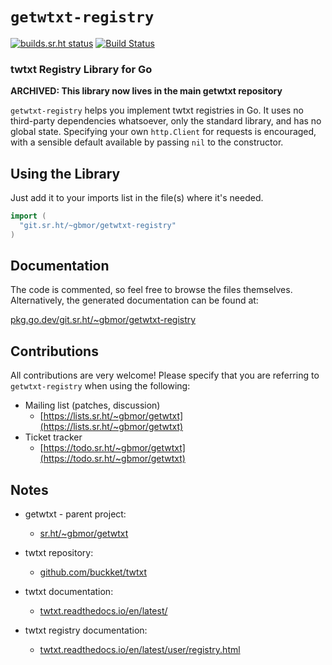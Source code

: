 # `getwtxt-registry` 

[![builds.sr.ht status](https://builds.sr.ht/~gbmor/getwtxt-registry.svg)](https://builds.sr.ht/~gbmor/getwtxt-registry?) [![Build Status](https://travis-ci.com/getwtxt/registry.svg?branch=master)](https://travis-ci.com/getwtxt/registry)

### twtxt Registry Library for Go

**ARCHIVED: This library now lives in the main getwtxt repository**

`getwtxt-registry` helps you implement twtxt registries in Go.
It uses no third-party dependencies whatsoever, only the standard library,
and has no global state.
Specifying your own `http.Client` for requests is encouraged, with a sensible
default available by passing `nil` to the constructor.

## Using the Library

Just add it to your imports list in the file(s) where it's needed.

```go
import (
  "git.sr.ht/~gbmor/getwtxt-registry"
)
```

## Documentation

The code is commented, so feel free to browse the files themselves. 
Alternatively, the generated documentation can be found at:

[pkg.go.dev/git.sr.ht/~gbmor/getwtxt-registry](https://pkg.go.dev/git.sr.ht/~gbmor/getwtxt-registry)

## Contributions

All contributions are very welcome! Please specify that you are referring to `getwtxt-registry`
when using the following:

* Mailing list (patches, discussion)
  * [https://lists.sr.ht/~gbmor/getwtxt](https://lists.sr.ht/~gbmor/getwtxt)
* Ticket tracker
  * [https://todo.sr.ht/~gbmor/getwtxt](https://todo.sr.ht/~gbmor/getwtxt)

## Notes

* getwtxt - parent project:
  * [sr.ht/~gbmor/getwtxt](https://sr.ht/~gbmor/getwtxt) 

* twtxt repository:
  * [github.com/buckket/twtxt](https://github.com/buckket/twtxt)
* twtxt documentation: 
  * [twtxt.readthedocs.io/en/latest/](https://twtxt.readthedocs.io/en/latest/)
* twtxt registry documentation:
  * [twtxt.readthedocs.io/en/latest/user/registry.html](https://twtxt.readthedocs.io/en/latest/user/registry.html)
